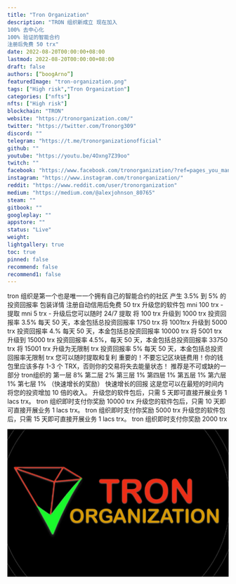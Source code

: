 ```yaml
---
title: "Tron Organization"
description: "TRON 组织新成立 现在加入
100% 去中心化
100% 验证的智能合约
注册后免费 50 trx"
date: 2022-08-20T00:00:00+08:00
lastmod: 2022-08-20T00:00:00+08:00
draft: false
authors: [“boogArno”]
featuredImage: "tron-organization.png"
tags: ["High risk","Tron Organization"]
categories: ["nfts"]
nfts: ["High risk"]
blockchain: "TRON"
website: "https://tronorganization.com/"
twitter: "https://twitter.com/Tronorg309"
discord: ""
telegram: "https://t.me/tronorganizationofficial"
github: ""
youtube: "https://youtu.be/4Oxng7Z39oo"
twitch: ""
facebook: "https://www.facebook.com/tronorganization/?ref=pages_you_manage"
instagram: "https://www.instagram.com/tronorganization/"
reddit: "https://www.reddit.com/user/tronorganization"
medium: "https://medium.com/@alexjohnson_80765"
steam: ""
gitbook: ""
googleplay: ""
appstore: ""
status: "Live"
weight: 
lightgallery: true
toc: true
pinned: false
recommend: false
recommend1: false
---
```

tron 组织是第一个也是唯一一个拥有自己的智能合约的社区
产生 3.5% 到 5% 的投资回报率
包装详情
注册自动信用后免费 50 trx
升级您的软件包 mni 100 trx - 提取 mni 5 trx - 升级后您可以随时 24/7 提取
将 100 trx 升级到 1000 trx 投资回报率 3.5% 每天 50 天，本金包括总投资回报率 1750 trx
将 1001trx 升级到 5000 trx 投资回报率 4.% 每天 50 天，本金包括总投资回报率 10000 trx
将 5001 trx 升级到 15000 trx 投资回报率 4.5%，每天 50 天，本金包括总投资回报率 33750 trx
将 15001 trx 升级为无限制 trx 投资回报率 5% 每天 50 天，本金包括总投资回报率无限制 trx
您可以随时提取和复利
重要的！不要忘记区块链费用！你的钱包里应该多存 1-3 个 TRX，否则你的交易将失去能量状态！
推荐是不可或缺的一部分
tron组织的
第一层 8%
第二层 2%
第三层 1%
第四层 1%
第五层 1%
第六层 1%
第七层 1%
（快速增长的奖励）
快速增长的回报 这是您可以在最短的时间内将您的投资增加 10 倍的收入。
升级您的软件包后，只需 5 天即可直接开展业务 1 lacs trx。 tron 组织即时支付你奖励 10000 trx
升级您的软件包后，只需 10 天即可直接开展业务 1 lacs trx。 tron 组织即时支付你奖励 5000 trx
升级您的软件包后，只需 15 天即可直接开展业务 1 lacs trx。 tron 组织即时支付你奖励 2000 trx

![tronorganization-dapp-high-risk-tron-image1_cc6cdef9a6ba6a70d397fc9c53b5f7b2](tronorganization-dapp-high-risk-tron-image1_cc6cdef9a6ba6a70d397fc9c53b5f7b2.png)
